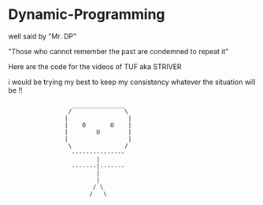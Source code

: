 # Dynamic-Programming

well said by "Mr. DP"

"Those who cannot remember the past are condemned to repeat it"

Here are the code for the videos of TUF aka STRIVER 

i would be trying my best to keep my consistency whatever the situation will be !!


                      _______________
                     /               \
                    |                 | 
                    |    O       O    |    
                    |        U        |     
                    |                 |   
                     \               /
                      ---------------
                             |
                      -------|-------
                             |
                             |
                            / \
                           /   \
                        

